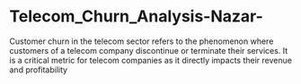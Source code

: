 # Telecom_Churn_Analysis-Nazar-
 Customer churn in the telecom sector refers to the phenomenon where customers of a telecom company discontinue or terminate their services. It is a critical metric for telecom companies as it directly impacts their revenue and profitability
